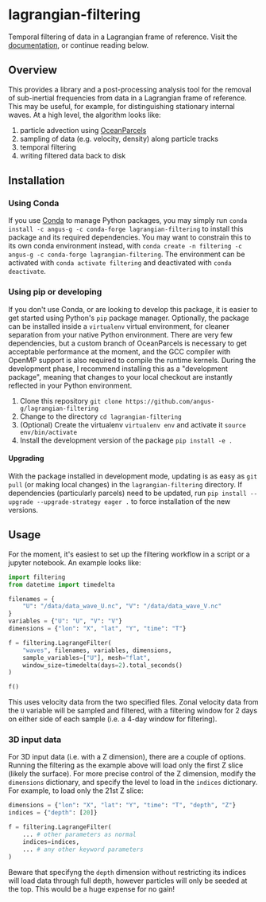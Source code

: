 # lagrangian-filtering
Temporal filtering of data in a Lagrangian frame of reference. Visit the
[documentation](https://lagrangian-filtering.readthedocs.io/en/latest/),
or continue reading below.

## Overview
This provides a library and a post-processing analysis tool for the
removal of sub-inertial frequencies from data in a Lagrangian frame of
reference. This may be useful, for example, for distinguishing
stationary internal waves. At a high level, the algorithm looks like:

1. particle advection using [OceanParcels](http://oceanparcels.org)
2. sampling of data (e.g. velocity, density) along particle tracks
3. temporal filtering
4. writing filtered data back to disk

## Installation
### Using Conda
If you use [Conda](https://conda.io) to manage Python packages, you
may simply run `conda install -c angus-g -c conda-forge
lagrangian-filtering` to install this package and its required
dependencies. You may want to constrain this to its own conda
environment instead, with `conda create -n filtering -c angus-g -c
conda-forge lagrangian-filtering`. The environment can be activated
with `conda activate filtering` and deactivated with `conda
deactivate`.

### Using pip or developing
If you don't use Conda, or are looking to develop this package, it is
easier to get started using Python's `pip` package
manager. Optionally, the package can be installed inside a
`virtualenv` virtual environment, for cleaner separation from your
native Python environment. There are very few dependencies, but a
custom branch of OceanParcels is necessary to get acceptable
performance at the moment, and the GCC compiler with OpenMP support is
also required to compile the runtime kernels. During the development
phase, I recommend installing this as a "development package", meaning
that changes to your local checkout are instantly reflected in your
Python environment.

1. Clone this repository `git clone https://github.com/angus-g/lagrangian-filtering`
2. Change to the directory `cd lagrangian-filtering`
3. (Optional) Create the virtualenv `virtualenv env` and activate it `source env/bin/activate`
4. Install the development version of the package `pip install -e .`

#### Upgrading
With the package installed in development mode, updating is as easy as
`git pull` (or making local changes) in the `lagrangian-filtering`
directory. If dependencies (particularly parcels) need to be updated,
run `pip install --upgrade --upgrade-strategy eager .` to force installation
of the new versions.

## Usage
For the moment, it's easiest to set up the filtering workflow in a script or
a jupyter notebook. An example looks like:

```python
import filtering
from datetime import timedelta

filenames = {
	"U": "/data/data_wave_U.nc", "V": "/data/data_wave_V.nc"
}
variables = {"U": "U", "V": "V"}
dimensions = {"lon": "X", "lat", "Y", "time": "T"}

f = filtering.LagrangeFilter(
	"waves", filenames, variables, dimensions,
	sample_variables=["U"], mesh="flat",
	window_size=timedelta(days=2).total_seconds()
)

f()
```

This uses velocity data from the two specified files. Zonal velocity
data from the `U` variable will be sampled and filtered, with a
filtering window for 2 days on either side of each sample (i.e. a
4-day window for filtering).

### 3D input data
For 3D input data (i.e. with a Z dimension), there are a couple of
options. Running the filtering as the example above will load only the
first Z slice (likely the surface). For more precise control of the Z
dimension, modify the `dimensions` dictionary, and specify the level
to load in the `indices` dictionary. For example, to load only the
21st Z slice:

```python
dimensions = {"lon": "X", "lat": "Y", "time": "T", "depth", "Z"}
indices = {"depth": [20]}

f = filtering.LagrangeFilter(
	... # other parameters as normal
	indices=indices,
	... # any other keyword parameters
)
```

Beware that specifyng the `depth` dimension without restricting its
indices will load data through full depth, however particles will only
be seeded at the top. This would be a huge expense for no gain!
